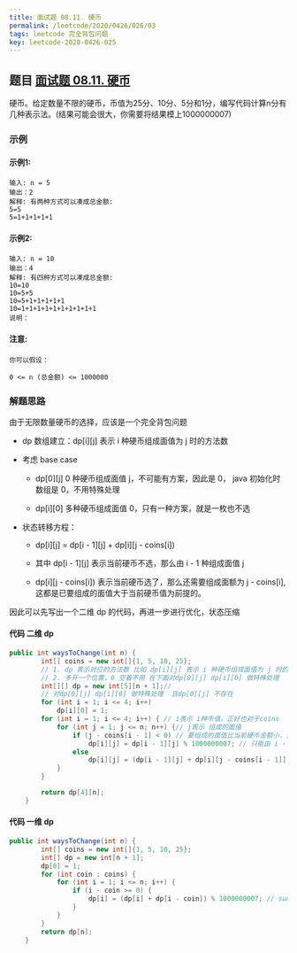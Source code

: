 ```yaml
---
title: 面试题 08.11. 硬币
permalink: /leetcode/2020/0426/026/03
tags: leetcode 完全背包问题
key: leetcode-2020-0426-025
---
```


## 题目 [面试题 08.11. 硬币](https://leetcode-cn.com/problems/coin-lcci/)
硬币。给定数量不限的硬币，币值为25分、10分、5分和1分，编写代码计算n分有几种表示法。(结果可能会很大，你需要将结果模上1000000007)
### 示例
#### 示例1:
```
输入: n = 5
输出：2
解释: 有两种方式可以凑成总金额:
5=5
5=1+1+1+1+1
```
#### 示例2:
```
输入: n = 10
输出：4
解释: 有四种方式可以凑成总金额:
10=10
10=5+5
10=5+1+1+1+1+1
10=1+1+1+1+1+1+1+1+1+1
说明：
```
#### 注意:
```
你可以假设：

0 <= n (总金额) <= 1000000
```

### 解题思路
由于无限数量硬币的选择，应该是一个完全背包问题

- dp 数组建立：dp[i][j] 表示 i 种硬币组成面值为 j 时的方法数

- 考虑 base case

  - dp[0][j] 0 种硬币组成面值 j，不可能有方案，因此是 0， java 初始化时数组是 0，不用特殊处理

  - dp[i][0] 多种硬币组成面值 0，只有一种方案，就是一枚也不选

- 状态转移方程：

  - dp[i][j] = dp[i - 1][j] + dp[i][j - coins[i])

  - 其中 dp[i - 1][j] 表示当前硬币不选，那么由 i - 1 种组成面值 j

  - dp[i][j - coins[i]) 表示当前硬币选了，那么还需要组成面额为 j - coins[i], 这都是已要组成的面值大于当前硬币值为前提的。

因此可以先写出一个二维 dp 的代码，再进一步进行优化，状态压缩

#### 代码 二维 dp
```java
public int waysToChange(int n) {
        int[] coins = new int[]{1, 5, 10, 25};
        // 1. dp 表示对应的方法数 比如 dp[i][j] 表示 i 种硬币组成面值为 j 时的方法数
        // 2. 多开一个位置，0 空着不用 在下面对dp[0][j] dp[i][0] 做特殊处理
        int[][] dp = new int[5][n + 1];//
        // 对dp[0][j] dp[i][0] 做特殊处理  且dp[0][j] 不存在
        for (int i = 1; i <= 4; i++)
            dp[i][0] = 1;
        for (int i = 1; i <= 4; i++) { // i表示 i种币值，正好也对于coins
            for (int j = 1; j <= n; n++) {// j表示 组成的面值
                if (j - coins[i - 1] < 0) // 要组成的面值比当前硬币金额小，该硬币不可以选择
                    dp[i][j] = dp[i - 1][j] % 1000000007; // 只能由 i - 1 中硬币来组成面值 j
                else
                    dp[i][j] = (dp[i - 1][j] + dp[i][j - coins[i - 1]]) % 1000000007;
            }
        }

        return dp[4][n];
    }
```

#### 代码 一维 dp
```java
public int waysToChange(int n) {
        int[] coins = new int[]{1, 5, 10, 25};
        int[] dp = new int[n + 1];
        dp[0] = 1;
        for (int coin : coins) {
            for (int i = 1; i <= n; i++) {
                if (i - coin >= 0) {
                    dp[i] = (dp[i] + dp[i - coin]) % 1000000007; // sum = sum+ 1 第一个sum 和第一个sum 相差一个状态
                }
            }
        }
        return dp[n];
    }
```
